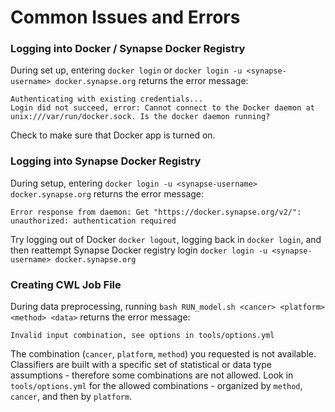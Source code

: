 # Common Issues and Errors
### Logging into Docker / Synapse Docker Registry
During set up, entering `docker login` or `docker login -u <synapse-username> docker.synapse.org` returns the error message:
```
Authenticating with existing credentials...
Login did not succeed, error: Cannot connect to the Docker daemon at unix:///var/run/docker.sock. Is the docker daemon running?
```

Check to make sure that Docker app is turned on.


### Logging into Synapse Docker Registry
During setup, entering `docker login -u <synapse-username> docker.synapse.org` returns the error message:
```
Error response from daemon: Get "https://docker.synapse.org/v2/": unauthorized: authentication required
```

Try logging out of Docker `docker logout`, logging back in `docker login`, and then reattempt Synapse Docker registry login `docker login -u <synapse-username> docker.synapse.org`


### Creating CWL Job File
During data preprocessing, running `bash RUN_model.sh <cancer> <platform> <method> <data>` returns the error message:
```
Invalid input combination, see options in tools/options.yml
```

The combination (`cancer`, `platform`, `method`) you requested is not available. Classifiers are built with a specific set of statistical or data type assumptions - therefore some combinations are not allowed. Look in `tools/options.yml` for the allowed combinations - organized by `method`, `cancer`, and then by `platform`.
